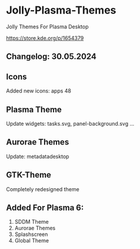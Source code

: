 # Jolly-Plasma-Themes
Jolly Themes For Plasma Desktop 

https://store.kde.org/p/1654379

Changelog: 30.05.2024
---------------------

Icons
------

Added new icons: apps 48

Plasma Theme
-------------

Update widgets: tasks.svg, panel-background.svg ...

Aurorae Themes
---------------

Update: metadatadesktop

GTK-Theme
----------

Completely redesigned theme

Added For Plasma 6:
-------------------

1. SDDM Theme
2. Aurorae Themes
3. Splashscreen
4. Global Theme

